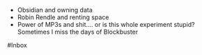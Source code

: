 - Obsidian and owning data
- Robin Rendle and renting space
- Power of MP3s and shit.... or is this whole experiment stupid? Sometimes I miss the days of Blockbuster

#Inbox 
